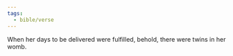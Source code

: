 ```yaml
---
tags:
  - bible/verse
---
```

When her days to be delivered were fulfilled, behold, there were twins in her womb.